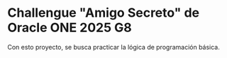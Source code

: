 # Challengue "Amigo Secreto" de Oracle ONE 2025 G8

Con esto proyecto, se busca practicar la lógica de programación básica.
